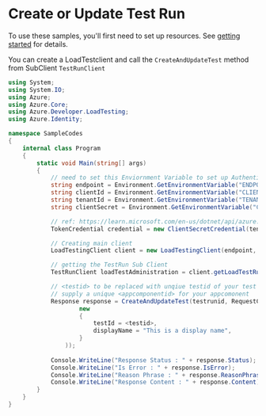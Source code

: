 # Create or Update Test Run

To use these samples, you'll first need to set up resources. See [getting started](https://github.com/Azure/azure-sdk-for-net/blob/main/sdk/loadtestservice/Azure.Developer.LoadTesting/README.md#getting-started) for details.

You can create a LoadTestclient and call the `CreateAndUpdateTest` method from SubClient `TestRunClient`

```csharp
using System;
using System.IO;
using Azure;
using Azure.Core;
using Azure.Developer.LoadTesting;
using Azure.Identity;

namespace SampleCodes
{
    internal class Program
    {
        static void Main(string[] args)
        {
            // need to set this Enviornment Variable to set up Authentication and other required parameters
            string endpoint = Environment.GetEnvironmentVariable("ENDPOINT");
            string clientId = Environment.GetEnvironmentVariable("CLIENT_ID");
            string tenantId = Environment.GetEnvironmentVariable("TENANT_ID");
            string clientSecret = Environment.GetEnvironmentVariable("CLIENT_SECRET");

            // ref: https://learn.microsoft.com/en-us/dotnet/api/azure.core.tokencredential?view=azure-dotnet to know more about TokenCredential based authentication
            TokenCredential credential = new ClientSecretCredential(tenantId: tenantId, clientId: clientId, clientSecret: clientSecret);

            // Creating main client
            LoadTestingClient client = new LoadTestingClient(endpoint, credential);

            // getting the TestRun Sub Client
            TestRunClient loadTestAdministration = client.getLoadTestRun();

            // <testid> to be replaced with unqiue testid of your test
            // supply a unique <appcomponentid> for your appcomonent
            Response response = CreateAndUpdateTest(testrunid, RequestContent.Create(
                    new
                    {
                        testId = <testid>,
                        displayName = "This is a display name",
                    }
                ));
                
            Console.WriteLine("Response Status : " + response.Status);
            Console.WriteLine("Is Error : " + response.IsError);
            Console.WriteLine("Reason Phrase : " + response.ReasonPhrase);
            Console.WriteLine("Response Content : " + response.Content);
        }
    }
}
```